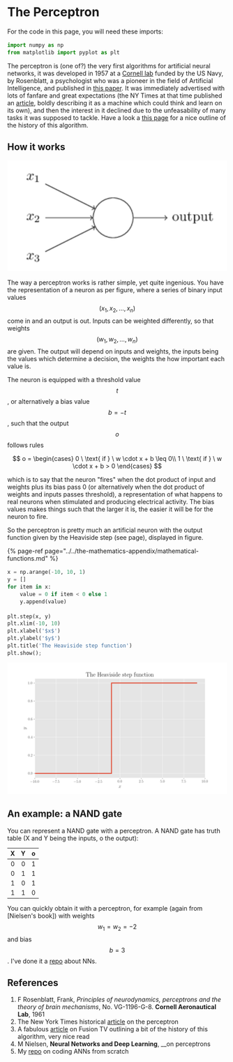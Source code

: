 # The Perceptron

For the code in this page, you will need these imports:

```python
import numpy as np
from matplotlib import pyplot as plt
```

The perceptron is \(one of?\) the very first algorithms for artificial neural networks, it was developed in 1957 at a [Cornell lab](https://en.wikipedia.org/wiki/Calspan) funded by the US Navy, by Rosenblatt, a psychologist who was a pioneer in the field of Artificial Intelligence, and published in [this paper](the-perceptron.md#references). It was immediately advertised with lots of fanfare and great expectations \(the NY Times at that time published an [article](the-perceptron.md#references), boldly describing it as a machine which could think and learn on its own\), and then the interest in it declined due to the unfeasability of many tasks it was supposed to tackle. Have a look a [this page](the-perceptron.md#references) for a nice outline of the history of this algorithm.

## How it works

![Image from Nielsen&apos;s book, which inspired most of the writing here.](../../.gitbook/assets/perceptron.png)

The way a perceptron works is rather simple, yet quite ingenious. You have the representation of a neuron as per figure, where a series of binary input values$$(x_1, x_2, \ldots, x_n)$$come in and an output is out. Inputs can be weighted differently, so that weights $$(w_1, w_2, \ldots, w_n)$$ are given. The output will depend on inputs and weights, the inputs being the values which determine a decision, the weights the how important each value is.

The neuron is equipped with a threshold value$$t$$, or alternatively a bias value$$b=-t$$, such that the output$$o$$follows rules

$$
o = \begin{cases}
0 \ \text{ if } \ w \cdot x + b \leq 0\\
1 \ \text{ if } \ w \cdot x + b > 0
\end{cases}
$$

which is to say that the neuron "fires" when the dot product of input and weights plus its bias pass 0 \(or alternatively when the dot product of weights and inputs passes threshold\), a representation of what happens to real neurons when stimulated and producing electrical activity. The bias values makes things such that the larger it is, the easier it will be for the neuron to fire.

So the perceptron is pretty much an artificial neuron with the output function given by the Heaviside step \(see page\), displayed in figure.

{% page-ref page="../../the-mathematics-appendix/mathematical-functions.md" %}

```python
x = np.arange(-10, 10, 1)
y = []
for item in x:
    value = 0 if item < 0 else 1
    y.append(value)

plt.step(x, y)
plt.xlim(-10, 10)
plt.xlabel('$x$')
plt.ylabel('$y$')
plt.title('The Heaviside step function')
plt.show();
```

![](../../.gitbook/assets/heaviside.png)

## An example: a NAND gate

You can represent a NAND gate with a perceptron. A NAND gate has truth table \(X and Y being the inputs, o the output\):

| X | Y | o |
| :---: | :---: | :---: |
| 0 | 0 | 1 |
| 0 | 1 | 1 |
| 1 | 0 | 1 |
| 1 | 1 | 0 |

You can quickly obtain it with a perceptron, for example \(again from \[Nielsen's book\]\) with weights $$w_1=w_2=-2$$ and bias $$b=3$$. I've done it a [repo](the-perceptron.md#references) about NNs.

## References

1.  F Rosenblatt, Frank, _Principles of neurodynamics, perceptrons and the theory of brain mechanisms_, No. VG-1196-G-8. **Cornell Aeronautical Lab**, 1961
2.  The New York Times historical [article](http://www.nytimes.com/1958/07/08/archives/new-navy-device-learns-by-doing-psychologist-shows-embryo-of.html) on the perceptron
3.  A fabulous [article](http://fusion.net/story/54904/thinking-computer-perceptron/?curator=MediaREDEF) on Fusion TV outlining a bit of the history of this algorithm, very nice read
4.  M Nielsen, **Neural Networks and Deep Learning**, __on perceptrons
5.  My [repo](https://github.com/martinapugliese/neural-nets-compilation) on coding ANNs from scratch

